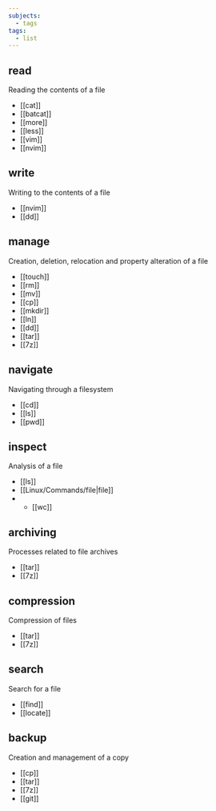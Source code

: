 ```yaml
---
subjects:
  - tags
tags:
  - list
---
```


## read
Reading the contents of a file

- [[cat]]
- [[batcat]]
- [[more]]
- [[less]]
- [[vim]]
- [[nvim]]

## write
Writing to the contents of a file

- [[nvim]]
- [[dd]]

## manage
Creation, deletion, relocation and property alteration of a file

- [[touch]]
- [[rm]]
- [[mv]]
- [[cp]]
- [[mkdir]]
- [[ln]]
- [[dd]]
- [[tar]]
- [[7z]]

## navigate
Navigating through a filesystem

- [[cd]]
- [[ls]]
- [[pwd]]

## inspect
Analysis of a file

- [[ls]]
- [[Linux/Commands/file|file]]
- - [[wc]]

## archiving
Processes related to file archives

- [[tar]]
- [[7z]]

## compression
Compression of files

- [[tar]]
- [[7z]]

## search
Search for a file

- [[find]]
- [[locate]]

## backup
Creation and management of a copy

- [[cp]]
- [[tar]]
- [[7z]]
- [[git]]